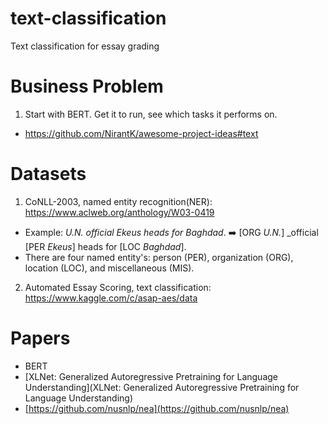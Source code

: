 # text-classification
Text classification for essay grading

# Business Problem

1. Start with BERT. Get it to run, see which tasks it performs on.

* https://github.com/NirantK/awesome-project-ideas#text

# Datasets
1. CoNLL-2003, named entity recognition(NER): https://www.aclweb.org/anthology/W03-0419
  * Example: _U.N. official Ekeus heads for Baghdad_. :arrow_right: [ORG _U.N._] _official [PER _Ekeus_] heads for [LOC _Baghdad_].
  * There are four named entity's: person (PER), organization (ORG), location (LOC), and miscellaneous (MIS).
2. Automated Essay Scoring, text classification: https://www.kaggle.com/c/asap-aes/data

# Papers
* BERT 
* [XLNet: Generalized Autoregressive Pretraining for Language Understanding](XLNet: Generalized Autoregressive Pretraining for Language Understanding)
* [https://github.com/nusnlp/nea](https://github.com/nusnlp/nea)
